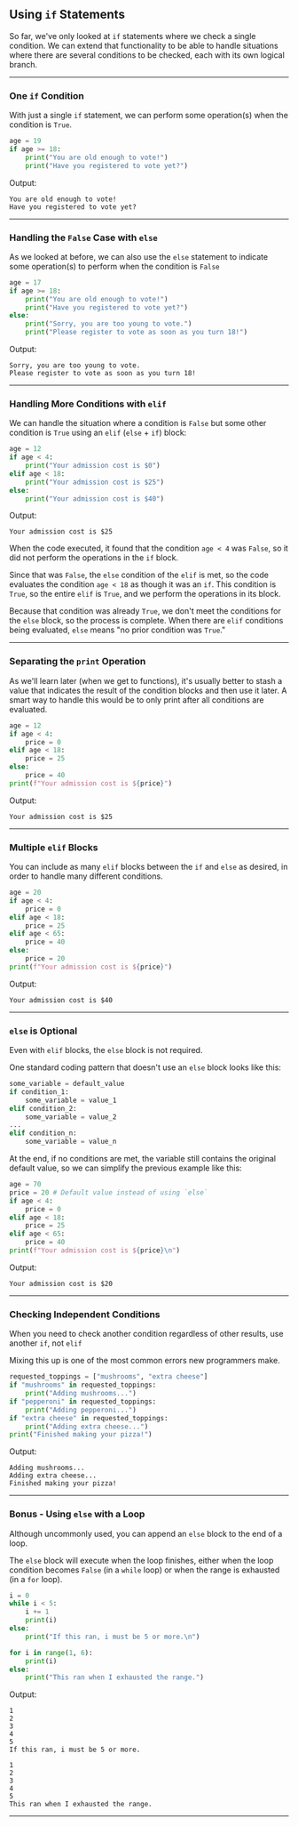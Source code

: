 ## Using `if` Statements

So far, we've only looked at `if` statements where we check a single 
condition. We can extend that functionality to be able to handle situations
where there are several conditions to be checked, each with its own logical branch.

---

### One `if` Condition

With just a single `if` statement, we can perform some operation(s) when the
condition is `True`.

```python
age = 19
if age >= 18:
    print("You are old enough to vote!")
    print("Have you registered to vote yet?")
```

Output:

```
You are old enough to vote!
Have you registered to vote yet?
```

---

### Handling the `False` Case with `else`

As we looked at before, we can also use the `else` statement to indicate some
operation(s) to perform when the condition is `False`

```python
age = 17
if age >= 18:
    print("You are old enough to vote!")
    print("Have you registered to vote yet?")
else:
    print("Sorry, you are too young to vote.")
    print("Please register to vote as soon as you turn 18!")
```

Output:

```
Sorry, you are too young to vote.
Please register to vote as soon as you turn 18!
```

---

### Handling More Conditions with `elif`

We can handle the situation where a condition is `False` but some other
condition is `True` using an `elif` (`else` + `if`) block:

```python
age = 12
if age < 4:
    print("Your admission cost is $0")
elif age < 18:
    print("Your admission cost is $25")
else:
    print("Your admission cost is $40")
```

Output:

```
Your admission cost is $25
```

When the code executed, it found that the condition `age < 4` was `False`,
so it did not perform the operations in the `if` block.

Since that was `False`, the `else` condition of the `elif` is met, so the
code evaluates the condition `age < 18` as though it was an `if`. This condition is `True`, so the entire `elif` is `True`, and we perform the
operations in its block.

Because that condition was already `True`, we don't meet the conditions
for the `else` block, so the process is complete. When there are `elif`
conditions being evaluated, `else` means "no prior condition was `True`."

---

### Separating the `print` Operation

As we'll learn later (when we get to functions), it's usually better to
stash a value that indicates the result of the condition blocks and then
use it later. A smart way to handle this would be to only print after all 
conditions are evaluated.

```python
age = 12
if age < 4:
    price = 0
elif age < 18:
    price = 25
else:
    price = 40
print(f"Your admission cost is ${price}")
```

Output:

```
Your admission cost is $25
```

---

### Multiple `elif` Blocks

You can include as many `elif` blocks between the `if` and `else` as
desired, in order to handle many different conditions.

```python
age = 20
if age < 4:
    price = 0
elif age < 18:
    price = 25
elif age < 65:
    price = 40
else:
    price = 20
print(f"Your admission cost is ${price}")
```

Output:

```
Your admission cost is $40
```

---

### `else` is Optional

Even with `elif` blocks, the `else` block is not required.

One standard coding pattern that doesn't use an `else` block looks like
this:

```python
some_variable = default_value
if condition_1:
    some_variable = value_1
elif condition_2:
    some_variable = value_2
...
elif condition_n:
    some_variable = value_n
```

At the end, if no conditions are met, the variable still contains the original 
default value, so we can simplify the previous example like this:

```python
age = 70
price = 20 # Default value instead of using `else`
if age < 4:
    price = 0
elif age < 18:
    price = 25
elif age < 65:
    price = 40
print(f"Your admission cost is ${price}\n")
```

Output:

```
Your admission cost is $20
```

---

### Checking Independent Conditions

When you need to check another condition regardless of other results, use another `if`, not `elif`

Mixing this up is one of the most common errors new programmers make.

```python
requested_toppings = ["mushrooms", "extra cheese"]
if "mushrooms" in requested_toppings:
    print("Adding mushrooms...")
if "pepperoni" in requested_toppings:
    print("Adding pepperoni...")
if "extra cheese" in requested_toppings:
    print("Adding extra cheese...")
print("Finished making your pizza!")
```

Output:

```
Adding mushrooms...
Adding extra cheese...
Finished making your pizza!
```

---

### Bonus - Using `else` with a Loop

Although uncommonly used, you can append an `else` block to the end of a loop.

The `else` block will execute when the loop finishes, either when the loop
condition becomes `False` (in a `while` loop) or when the range is exhausted
(in a `for` loop).

```python
i = 0
while i < 5:
    i += 1
    print(i)
else:
    print("If this ran, i must be 5 or more.\n")

for i in range(1, 6):
    print(i)
else:
    print("This ran when I exhausted the range.")
```

Output:

```
1
2
3
4
5
If this ran, i must be 5 or more.

1
2
3
4
5
This ran when I exhausted the range.
```

---
